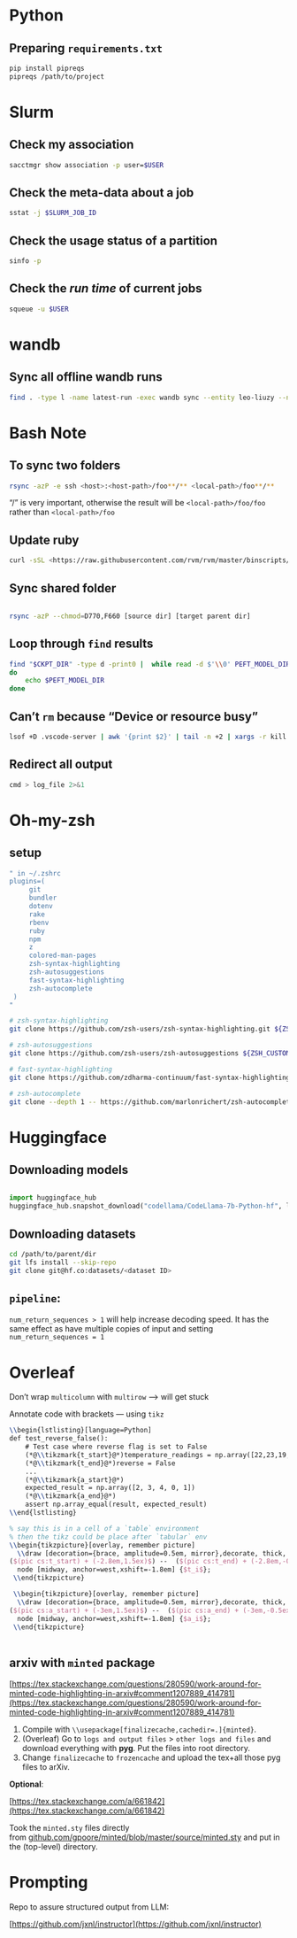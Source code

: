 # Python

## Preparing `requirements.txt`

```bash
pip install pipreqs
pipreqs /path/to/project
```

# Slurm

## Check my association

```bash
sacctmgr show association -p user=$USER
```

## Check the meta-data about a job

```bash
sstat -j $SLURM_JOB_ID
```

## Check the usage status of a partition

```bash
sinfo -p
```

## Check the *run time* of current jobs
```bash
squeue -u $USER
```
# wandb
## Sync all offline wandb runs
```bash
find . -type l -name latest-run -exec wandb sync --entity leo-liuzy --no-include-synced {} +
```

# Bash Note

## To sync two folders

```bash
rsync -azP -e ssh <host>:<host-path>/foo**/** <local-path>/foo**/**
```

“/” is very important, otherwise the result will be `<local-path>/foo/foo` rather than `<local-path>/foo`

## Update ruby

```bash
curl -sSL <https://raw.githubusercontent.com/rvm/rvm/master/binscripts/rvm-installer> | bash -s stable

```

## Sync shared folder
```bash

rsync -azP --chmod=D770,F660 [source dir] [target parent dir]

```


## Loop through `find` results

```bash
find "$CKPT_DIR" -type d -print0 |  while read -d $'\\0' PEFT_MODEL_DIR
do
	echo $PEFT_MODEL_DIR
done
```

## Can’t `rm` because “Device or resource busy”

```bash
lsof +D .vscode-server | awk '{print $2}' | tail -n +2 | xargs -r kill -9
```

## Redirect all output
```bash
cmd > log_file 2>&1
```

# Oh-my-zsh
## setup
```bash
" in ~/.zshrc
plugins=(
     git
     bundler
     dotenv
     rake
     rbenv
     ruby
     npm
     z
     colored-man-pages
     zsh-syntax-highlighting
     zsh-autosuggestions
     fast-syntax-highlighting
     zsh-autocomplete
 )
"

# zsh-syntax-highlighting
git clone https://github.com/zsh-users/zsh-syntax-highlighting.git ${ZSH_CUSTOM:-~/.oh-my-zsh/custom}/plugins/zsh-syntax-highlighting

# zsh-autosuggestions
git clone https://github.com/zsh-users/zsh-autosuggestions ${ZSH_CUSTOM:-~/.oh-my-zsh/custom}/plugins/zsh-autosuggestions

# fast-syntax-highlighting
git clone https://github.com/zdharma-continuum/fast-syntax-highlighting.git ${ZSH_CUSTOM:-$HOME/.oh-my-zsh/custom}/plugins/fast-syntax-highlighting

# zsh-autocomplete
git clone --depth 1 -- https://github.com/marlonrichert/zsh-autocomplete.git ${ZSH_CUSTOM:-~/.oh-my-zsh/custom}/plugins/zsh-autocomplete
```

# Huggingface

## Downloading models

```python

import huggingface_hub
huggingface_hub.snapshot_download("codellama/CodeLlama-7b-Python-hf", local_dir="/home/zliu/CodeLlama-7b-Python-hf", local_dir_use_symlinks=False)
```

## Downloading datasets

```bash
cd /path/to/parent/dir
git lfs install --skip-repo
git clone git@hf.co:datasets/<dataset ID>
```

## `pipeline`:

`num_return_sequences > 1` will help increase decoding speed. It has the same effect as have multiple copies of input and setting `num_return_sequences = 1`

# Overleaf

Don’t wrap `multicolumn` with `multirow` --> will get stuck

Annotate code with brackets — using `tikz`

```latex
\\begin{lstlisting}[language=Python]
def test_reverse_false():
    # Test case where reverse flag is set to False
    (*@\\tikzmark{t_start}@*)temperature_readings = np.array([22,23,19,20,21]) 
    (*@\\tikzmark{t_end}@*)reverse = False 
    ...
    (*@\\tikzmark{a_start}@*)
    expected_result = np.array([2, 3, 4, 0, 1])
    (*@\\tikzmark{a_end}@*)
    assert np.array_equal(result, expected_result)
\\end{lstlisting}

% say this is in a cell of a `table` environment 
% then the tikz could be place after `tabular` env
\\begin{tikzpicture}[overlay, remember picture]
  \\draw [decoration={brace, amplitude=0.5em, mirror},decorate, thick, gray]
($(pic cs:t_start) + (-2.8em,1.5ex)$) --  ($(pic cs:t_end) + (-2.8em,-0.5ex)$) 
  node [midway, anchor=west,xshift=-1.8em] {$t_i$};
 \\end{tikzpicture}

 \\begin{tikzpicture}[overlay, remember picture]
  \\draw [decoration={brace, amplitude=0.5em, mirror},decorate, thick, gray]
($(pic cs:a_start) + (-3em,1.5ex)$) --  ($(pic cs:a_end) + (-3em,-0.5ex)$) 
  node [midway, anchor=west,xshift=-1.8em] {$a_i$};
 \\end{tikzpicture}
 
```

## arxiv with `minted` package

[https://tex.stackexchange.com/questions/280590/work-around-for-minted-code-highlighting-in-arxiv#comment1207889_414781](https://tex.stackexchange.com/questions/280590/work-around-for-minted-code-highlighting-in-arxiv#comment1207889_414781)

1. Compile with `\\usepackage[finalizecache,cachedir=.]{minted}`.
2. (Overleaf) Go to `logs and output files` > `other logs and files` and download everything with **pyg**. Put the files into root directory.
3. Change `finalizecache` to `frozencache` and upload the tex+all those pyg files to arXiv.

**Optional**:

[https://tex.stackexchange.com/a/661842](https://tex.stackexchange.com/a/661842)

Took the `minted.sty` files directly from [github.com/gpoore/minted/blob/master/source/minted.sty](https://github.com/gpoore/minted/blob/master/source/minted.sty) and put in the (top-level) directory.

# Prompting

Repo to assure structured output from LLM:

[https://github.com/jxnl/instructor](https://github.com/jxnl/instructor)
